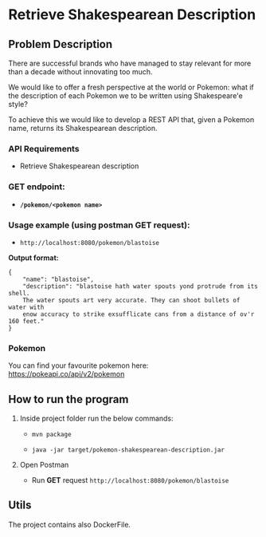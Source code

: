 # Retrieve Shakespearean Description

## Problem Description

There are successful brands who have managed to stay relevant for more than a decade without innovating too much.

We would like to offer a fresh perspective at the world or Pokemon: what if the description of each Pokemon we to be written using Shakespeare'e style?

To achieve this we would like to develop a REST API that, given a Pokemon name, returns its Shakespearean description.

### API Requirements

- Retrieve Shakespearean description

### **GET** endpoint: 

- **`/pokemon/<pokemon name>`**

### Usage example (using postman GET request):

- `http://localhost:8080/pokemon/blastoise`

**Output format:**

```
{
    "name": "blastoise",
    "description": "blastoise hath water spouts yond protrude from its shell. 
    The water spouts art very accurate. They can shoot bullets of water with 
    enow accuracy to strike exsufflicate cans from a distance of ov'r 160 feet."
}
```
### Pokemon 

You can find your favourite pokemon here: https://pokeapi.co/api/v2/pokemon

## How to run the program

1. Inside project folder run the below commands:

   - `mvn package`

   - `java -jar target/pokemon-shakespearean-description.jar`

2. Open Postman
  
   - Run **GET** request `http://localhost:8080/pokemon/blastoise`
   
## Utils

The project contains also DockerFile.


